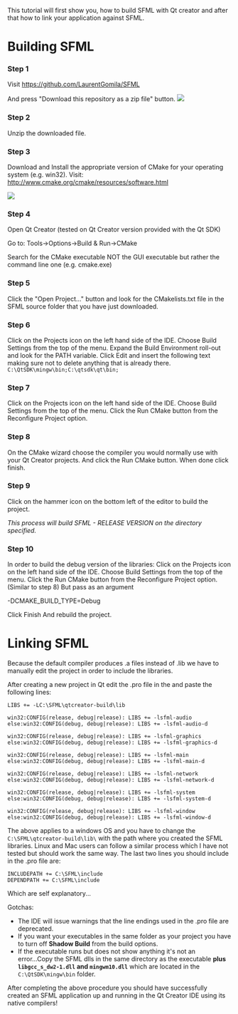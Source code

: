 This tutorial will first show you, how to build SFML with Qt creator and after that how to link your application against SFML.

# Building SFML
### Step 1
Visit https://github.com/LaurentGomila/SFML

And press "Download this repository as a zip file" button.
![ ](http://i.imgur.com/3IemL.png)

### Step 2
Unzip the downloaded file.

### Step 3
Download and Install the appropriate version of CMake for your operating system (e.g. win32).
Visit: http://www.cmake.org/cmake/resources/software.html

![ ](http://i.imgur.com/cNNPo.png)

### Step 4
Open Qt Creator (tested on Qt Creator version provided with the Qt SDK)

Go to: Tools->Options->Build & Run->CMake

Search for the CMake executable NOT the GUI executable but rather the command line one (e.g. cmake.exe)

### Step 5
Click the "Open Project..." button and look for the CMakelists.txt file in the SFML source folder that you have just downloaded.

### Step 6
Click on the Projects icon on the left hand side of the IDE. Choose Build Settings from the top of the menu. 
Expand the Build Environment roll-out and look for the PATH variable. Click Edit and insert the following text making sure not to delete anything that is already there.
`C:\QtSDK\mingw\bin;C:\qtsdk\qt\bin;`

### Step 7
Click on the Projects icon on the left hand side of the IDE.
Choose Build Settings from the top of the menu.
Click the Run CMake button from the Reconfigure Project option.

### Step 8
On the CMake wizard choose the compiler you would normally use with your Qt Creator projects.
And click the Run CMake button.
When done click finish.

### Step 9
Click on the hammer icon on the bottom left of the editor to build the project. 
 
_This process will build SFML - RELEASE VERSION on the directory specified._

### Step 10
In order to build the debug version of the libraries:
Click on the Projects icon on the left hand side of the IDE.
Choose Build Settings from the top of the menu.
Click the Run CMake button from the Reconfigure Project option. (Similar to step 8)
But pass as an argument

-DCMAKE_BUILD_TYPE=Debug

Click Finish
And rebuild the project.

# Linking SFML
Because the default compiler produces .a files instead of .lib we have to manually edit the project in 
order to include the libraries.

After creating a new project in Qt edit the .pro file in the and paste the following lines:

    LIBS += -LC:\SFML\qtcreator-build\lib

    win32:CONFIG(release, debug|release): LIBS += -lsfml-audio
    else:win32:CONFIG(debug, debug|release): LIBS += -lsfml-audio-d

    win32:CONFIG(release, debug|release): LIBS += -lsfml-graphics
    else:win32:CONFIG(debug, debug|release): LIBS += -lsfml-graphics-d

    win32:CONFIG(release, debug|release): LIBS += -lsfml-main
    else:win32:CONFIG(debug, debug|release): LIBS += -lsfml-main-d

    win32:CONFIG(release, debug|release): LIBS += -lsfml-network
    else:win32:CONFIG(debug, debug|release): LIBS += -lsfml-network-d

    win32:CONFIG(release, debug|release): LIBS += -lsfml-system
    else:win32:CONFIG(debug, debug|release): LIBS += -lsfml-system-d

    win32:CONFIG(release, debug|release): LIBS += -lsfml-window
    else:win32:CONFIG(debug, debug|release): LIBS += -lsfml-window-d

The above applies to a windows OS and you have to change the `C:\SFML\qtcreator-build\lib\` with the path where you created the SFML libraries.
Linux and Mac users can follow a similar process which I have not tested but should work the same way. 
The last two lines you should include in the .pro file are:

    INCLUDEPATH += C:\SFML\include
    DEPENDPATH += C:\SFML\include

Which are self explanatory...

Gotchas:
* The IDE will issue warnings that the line endings used in the .pro file are deprecated. 
* If you want your executables in the same folder as your project you have to turn off __Shadow Build__ from the build options.
* If the executable runs but does not show anything it's not an error...Copy the SFML dlls in the same directory as the executable __plus `libgcc_s_dw2-1.dll` and `mingwm10.dll`__ which are located in the `C:\QtSDK\mingw\bin` folder.

After completing the above procedure you should have successfully created an SFML application up and running in the Qt Creator IDE using its native compilers!